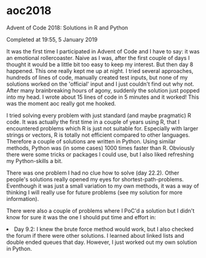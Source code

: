 # aoc2018
Advent of Code 2018:
Solutions in R and Python

Completed at 19:55, 5 January 2019

It was the first time I participated in Advent of Code and I have to say: it was an emotional rollercoaster. Naive as I was, after the first couple of days I thought it would be a little bit too easy to keep my interest. But then day 8 happened. This one really kept me up at night. I tried several approaches, hundreds of lines of code, manually created test inputs, but none of my solutions worked on the 'official' input and I just couldn't find out why not. After many brainbreaking hours of agony, suddenly the solution just popped into my head. I wrote about 15 lines of code in 5 minutes and it worked! This was the moment aoc really got me hooked. 

I tried solving every problem with just standard (and maybe pragmatic) R code. It was actually the first time in a couple of years using R, that I encountered problems which R is just not suitable for. Especially with larger strings or vectors, R is totally not efficient compared to other languages. Therefore a couple of solutions are written in Python. Using similar methods, Python was (in some cases) 1000 times faster than R. Obviously there were some tricks or packages I could use, but I also liked refreshing my Python-skills a bit. 

There was one problem I had no clue how to solve (day 22.2). Other people's solutions really opened my eyes for shortest-path-problems. Eventhough it was just a small variation to my own methods, it was a way of thinking I will really use for future problems (see my solution for more information). 

There were also a couple of problems where I PoC'd a solution but I didn't know for sure it was the one I should put time and effort in:
 <li> Day 9.2: I knew the brute force method would work, but I also checked the forum if there were other solutions. I learned about linked lists and double ended queues that day. However, I just worked out my own solution in Python.
